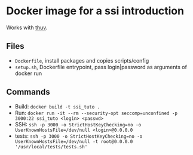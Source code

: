 # Docker image for a ssi introduction

Works with [thuv](https://github.com/gandem/thuv).

## Files

- `Dockerfile`, install packages and copies scripts/config
- `setup.sh`, Dockerfile entrypoint, pass login|password as arguments of docker run

## Commands

- Build: `docker build -t ssi_tuto .`
- Run: `docker run -it --rm --security-opt seccomp=unconfined -p 3000:22 ssi_tuto <login> <passwd>`
- SSH: `ssh -p 3000 -o StrictHostKeyChecking=no -o UserKnownHostsFile=/dev/null <login>@0.0.0.0`
- tests: `ssh -p 3000 -o StrictHostKeyChecking=no -o UserKnownHostsFile=/dev/null -t root@0.0.0.0 '/usr/local/tests/tests.sh'`

